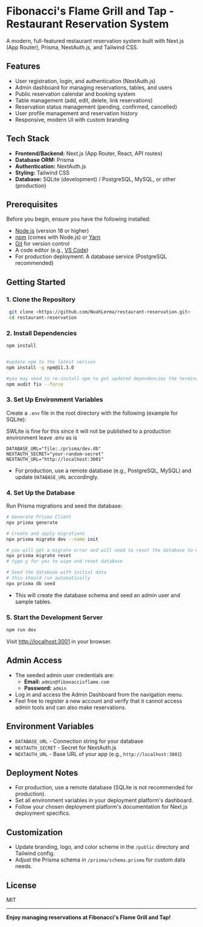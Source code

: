 # Fibonacci's Flame Grill and Tap - Restaurant Reservation System

A modern, full-featured restaurant reservation system built with Next.js (App Router), Prisma, NextAuth.js, and Tailwind CSS.

## Features
- User registration, login, and authentication (NextAuth.js)
- Admin dashboard for managing reservations, tables, and users
- Public reservation calendar and booking system
- Table management (add, edit, delete, link reservations)
- Reservation status management (pending, confirmed, cancelled)
- User profile management and reservation history
- Responsive, modern UI with custom branding

## Tech Stack
- **Frontend/Backend:** Next.js (App Router, React, API routes)
- **Database ORM:** Prisma
- **Authentication:** NextAuth.js
- **Styling:** Tailwind CSS
- **Database:** SQLite (development) / PostgreSQL, MySQL, or other (production)

## Prerequisites
Before you begin, ensure you have the following installed:
- [Node.js](https://nodejs.org/) (version 18 or higher)
- [npm](https://www.npmjs.com/) (comes with Node.js) or [Yarn](https://yarnpkg.com/)
- [Git](https://git-scm.com/) for version control
- A code editor (e.g., [VS Code](https://code.visualstudio.com/))
- For production deployment: A database service (PostgreSQL recommended)

## Getting Started

### 1. Clone the Repository
```bash
 git clone <https://github.com/NoahLerma/restaurant-reservation.git>
 cd restaurant-reservation
```

### 2. Install Dependencies
```bash
npm install


#update npm to the latest version
npm install -g npm@11.3.0

#you may need to re-install npm to get updated dependencies the terminal will let you know
npm audit fix --force

```

### 3. Set Up Environment Variables
Create a `.env` file in the root directory with the following (example for SQLite):

SWLite is fine for this since it will not be published to a production environment leave .env as is

```
DATABASE_URL="file:./prisma/dev.db"
NEXTAUTH_SECRET="your-random-secret"
NEXTAUTH_URL="http://localhost:3001"
```
- For production, use a remote database (e.g., PostgreSQL, MySQL) and update `DATABASE_URL` accordingly.

### 4. Set Up the Database
Run Prisma migrations and seed the database:
```bash
# Generate Prisma Client
npx prisma generate

# Create and apply migrations
npx prisma migrate dev --name init

# you will get a migrate error and will need to reset the database to migrate it properly
npx prisma migrate reset
# type y for yes to wipe and reset database

# Seed the database with initial data
# this should run automatically
npx prisma db seed
```
- This will create the database schema and seed an admin user and sample tables.

### 5. Start the Development Server
```bash
npm run dev
```
Visit [http://localhost:3001](http://localhost:3001) in your browser.

## Admin Access
- The seeded admin user credentials are:
  - **Email:** `admin@fibonaccisflame.com`
  - **Password:** `admin`
- Log in and access the Admin Dashboard from the navigation menu.
- Feel free to register a new account and verify that it cannot access admin tools and can also make reservations.

## Environment Variables
- `DATABASE_URL` - Connection string for your database
- `NEXTAUTH_SECRET` - Secret for NextAuth.js
- `NEXTAUTH_URL` - Base URL of your app (e.g., `http://localhost:3001`)

## Deployment Notes
- For production, use a remote database (SQLite is not recommended for production).
- Set all environment variables in your deployment platform's dashboard.
- Follow your chosen deployment platform's documentation for Next.js deployment specifics.

## Customization
- Update branding, logo, and color scheme in the `/public` directory and Tailwind config.
- Adjust the Prisma schema in `/prisma/schema.prisma` for custom data needs.

## License
MIT

---

**Enjoy managing reservations at Fibonacci's Flame Grill and Tap!**